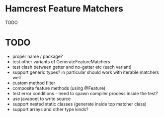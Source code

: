 # Hamcrest Feature Matchers

TODO

# TODO

* proper name / package?
* test other variants of GenerateFeatureMatchers
* test clash between getter and no-getter etc (each variant)
* support generic types? in particular should work with iterable matchers well
* custom method filter
* composite feature methods (using @Feature)
* test error conditions - need to spawn compiler process inside the test?
* use javapoet to write source
* support nested static classes (generate inside top matcher class)
* support arrays and other type kinds?    
     